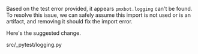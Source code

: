 Based on the test error provided, it appears `pmxbot.logging` can't be found. To resolve this issue, we can safely assume this import is not used or is an artifact, and removing it should fix the import error.

Here's the suggested change.

<change>
<file change-number-for-this-file="1">src/_pytest/logging.py</file>
<original line-count="7" no-ellipsis="true"><![CDATA[
import io
import logging
import os
import re
from contextlib import contextmanager
from contextlib import nullcontext
import pmxbot.logging  # Ensure consistent import path
]]></original>
<modified no-ellipsis="true"><![CDATA[
import io
import logging
import os
import re
from contextlib import contextmanager
from contextlib import nullcontext
]]></modified>
</change>